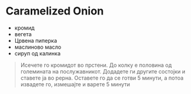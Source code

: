 # Caramelized Onion

- кромид
- вегета
- Црвена пиперка
- маслиново масло
- сируп од калинка

> Исечете го кромидот во прстени. До колку е половина од големината на послужавникот.
>  Додадете ги другите состојки и ставете ја во рерна. 
>  Оставете го да се готви 5 минути, а потоа извадете го, измешајте и варете 5 минути
